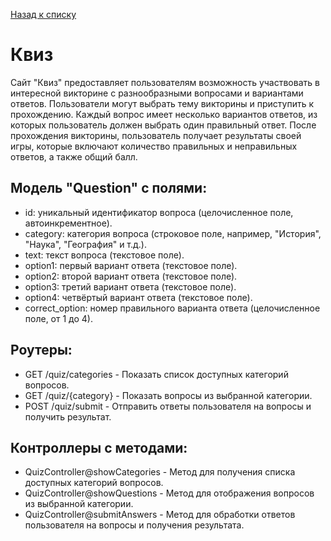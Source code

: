 [Назад к списку](/README.md)

# Квиз

Сайт "Квиз" предоставляет пользователям возможность участвовать в интересной викторине с разнообразными вопросами и вариантами ответов. Пользователи могут выбрать тему викторины и приступить к прохождению. Каждый вопрос имеет несколько вариантов ответов, из которых пользователь должен выбрать один правильный ответ. После прохождения викторины, пользователь получает результаты своей игры, которые включают количество правильных и неправильных ответов, а также общий балл.

## Модель "Question" с полями:

- id: уникальный идентификатор вопроса (целочисленное поле, автоинкрементное).
- category: категория вопроса (строковое поле, например, "История", "Наука", "География" и т.д.).
- text: текст вопроса (текстовое поле).
- option1: первый вариант ответа (текстовое поле).
- option2: второй вариант ответа (текстовое поле).
- option3: третий вариант ответа (текстовое поле).
- option4: четвёртый вариант ответа (текстовое поле).
- correct_option: номер правильного варианта ответа (целочисленное поле, от 1 до 4).

## Роутеры:

- GET /quiz/categories - Показать список доступных категорий вопросов.
- GET /quiz/{category} - Показать вопросы из выбранной категории.
- POST /quiz/submit - Отправить ответы пользователя на вопросы и получить результат.

## Контроллеры с методами:

- QuizController@showCategories - Метод для получения списка доступных категорий вопросов.
- QuizController@showQuestions - Метод для отображения вопросов из выбранной категории.
- QuizController@submitAnswers - Метод для обработки ответов пользователя на вопросы и получения результата.
